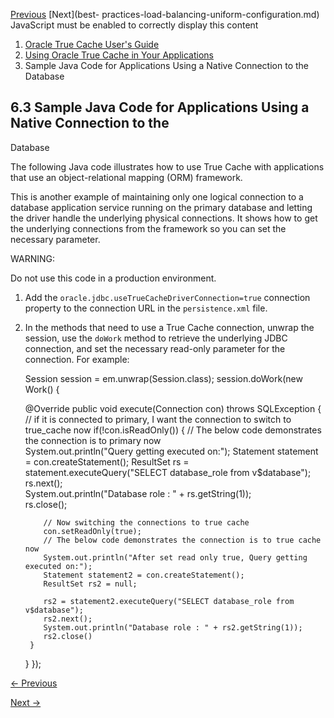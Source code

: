 [Previous](sample-java-code-using-jdbc-thin-driver.md) [Next](best-
practices-load-balancing-uniform-configuration.md) JavaScript must be
enabled to correctly display this content

  1. [Oracle True Cache User's Guide](index.md)
  2. [Using Oracle True Cache in Your Applications](using-oracle-true-cache-your-applications.md)
  3. Sample Java Code for Applications Using a Native Connection to the Database

## 6.3 Sample Java Code for Applications Using a Native Connection to the
Database

The following Java code illustrates how to use True Cache with applications
that use an object-relational mapping (ORM) framework.

This is another example of maintaining only one logical connection to a
database application service running on the primary database and letting the
driver handle the underlying physical connections. It shows how to get the
underlying connections from the framework so you can set the necessary
parameter.

WARNING:

Do not use this code in a production environment.

  1. Add the `oracle.jdbc.useTrueCacheDriverConnection=true` connection property to the connection URL in the `persistence.xml` file. 

  2. In the methods that need to use a True Cache connection, unwrap the session, use the `doWork` method to retrieve the underlying JDBC connection, and set the necessary read-only parameter for the connection. For example: 
    
        Session session = em.unwrap(Session.class);
    session.doWork(new Work() {
    
       @Override
       public void execute(Connection con) throws SQLException {
          // if it is connected to primary, I want the connection to switch to true_cache now
          if(!con.isReadOnly()) {
             // The below code demonstrates the connection is to primary now        
             System.out.println("Query getting executed on:");
             Statement statement = con.createStatement();
             ResultSet rs = statement.executeQuery("SELECT database_role from v$database");
             rs.next();        
             System.out.println("Database role : " + rs.getString(1));    
             rs.close();
    
             // Now switching the connections to true cache
             con.setReadOnly(true);
             // The below code demonstrates the connection is to true cache now        
             System.out.println("After set read only true, Query getting executed on:");
             Statement statement2 = con.createStatement();
             ResultSet rs2 = null;
    
             rs2 = statement2.executeQuery("SELECT database_role from v$database");
             rs2.next();        
             System.out.println("Database role : " + rs2.getString(1));        
             rs2.close()
          }
       }
    });


[← Previous](sample-java-code-using-jdbc-thin-driver.md)

[Next →](best-practices-load-balancing-uniform-configuration.md)
